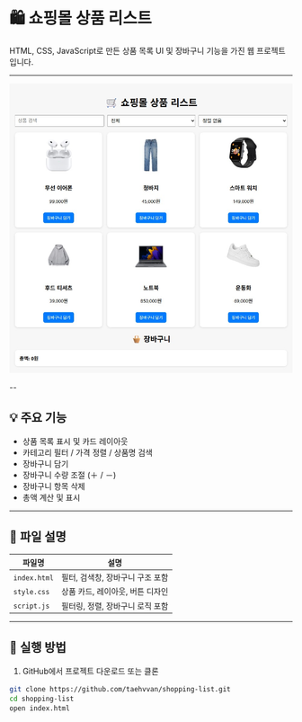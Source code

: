 # 🛍️ 쇼핑몰 상품 리스트

HTML, CSS, JavaScript로 만든 상품 목록 UI 및 장바구니 기능을 가진 웹 프로젝트입니다.

---

![예시 화면](https://github.com/taehvvan/study-note/blob/main/HTML/project/shopping-list/sample.jpg)

--

## 💡 주요 기능

- 상품 목록 표시 및 카드 레이아웃
- 카테고리 필터 / 가격 정렬 / 상품명 검색
- 장바구니 담기
- 장바구니 수량 조절 (＋ / －)
- 장바구니 항목 삭제
- 총액 계산 및 표시

---

## 📁 파일 설명

| 파일명         | 설명 |
|----------------|------|
| `index.html`   | 필터, 검색창, 장바구니 구조 포함 |
| `style.css`    | 상품 카드, 레이아웃, 버튼 디자인 |
| `script.js`    | 필터링, 정렬, 장바구니 로직 포함 |

---

## 🧪 실행 방법

1. GitHub에서 프로젝트 다운로드 또는 클론

```bash
git clone https://github.com/taehvvan/shopping-list.git
cd shopping-list
open index.html

